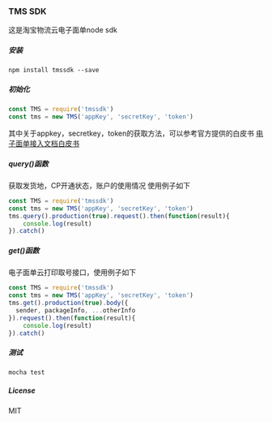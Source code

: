 ### TMS SDK
这是淘宝物流云电子面单node sdk

##### 安装
```
npm install tmssdk --save
```
##### 初始化

```javascript
const TMS = require('tmssdk')
const tms = new TMS('appKey', 'secretKey', 'token')
```

其中关于appkey，secretkey，token的获取方法，可以参考官方提供的白皮书
[电子面单接入文档白皮书](http://open.taobao.com/docs/doc.htm?docType=1&articleId=107052#s10)

##### query()函数

获取发货地，CP开通状态，账户的使用情况
使用例子如下

```javascript
const TMS = require('tmssdk')
const tms = new TMS('appKey', 'secretKey', 'token')
tms.query().production(true).request().then(function(result){
    console.log(result)
}).catch()
```
##### get()函数

电子面单云打印取号接口，使用例子如下

```javascript
const TMS = require('tmssdk')
const tms = new TMS('appKey', 'secretKey', 'token')
tms.get().production(true).body({
  sender, packageInfo, ...otherInfo
}).request().then(function(result){
    console.log(result)
}).catch()
```
##### 测试
```
mocha test
```

##### License
MIT








